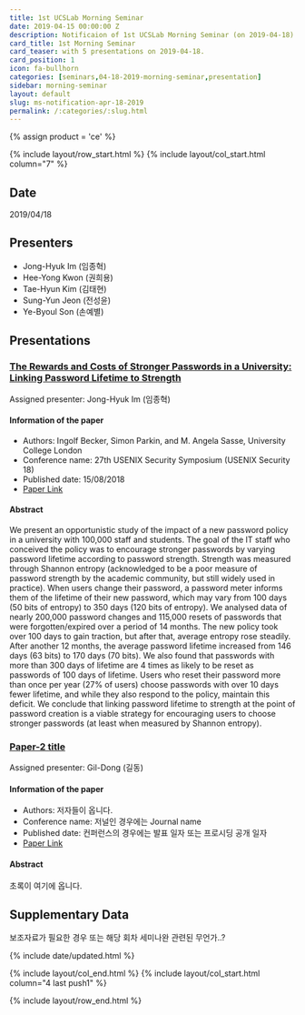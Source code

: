 ```yaml
---
title: 1st UCSLab Morning Seminar
date: 2019-04-15 00:00:00 Z
description: Notificaion of 1st UCSLab Morning Seminar (on 2019-04-18) 
card_title: 1st Morning Seminar
card_teaser: with 5 presentations on 2019-04-18.
card_position: 1
icon: fa-bullhorn
categories: [seminars,04-18-2019-morning-seminar,presentation]
sidebar: morning-seminar
layout: default
slug: ms-notification-apr-18-2019
permalink: /:categories/:slug.html
---
```


{% assign product = 'ce' %}

{% include layout/row_start.html %}
{% include layout/col_start.html column="7" %}

## Date
2019/04/18

## Presenters
+ Jong-Hyuk Im (임종혁)
+ Hee-Yong Kwon (권희용)
+ Tae-Hyun Kim (김태현)
+ Sung-Yun Jeon (전성윤)
+ Ye-Byoul Son (손예별)

## Presentations

### [The Rewards and Costs of Stronger Passwords in a University: Linking Password Lifetime to Strength](https://www.usenix.org/conference/usenixsecurity18/presentation/becker)

Assigned presenter: Jong-Hyuk Im (임종혁)

#### Information of the paper
+ Authors: Ingolf Becker, Simon Parkin, and M. Angela Sasse, University College London
+ Conference name: 27th USENIX Security Symposium (USENIX Security 18)
+ Published date: 15/08/2018
+ [Paper Link](https://www.usenix.org/system/files/conference/usenixsecurity18/sec18-becker.pdf)

#### Abstract
We present an opportunistic study of the impact of a new password policy in a university with 100,000 staff and students. The goal of the IT staff who conceived the policy was to encourage stronger passwords by varying password lifetime according to password strength. Strength was measured through Shannon entropy (acknowledged to be a poor measure of password strength by the academic community, but still widely used in practice). When users change their password, a password meter informs them of the lifetime of their new password, which may vary from 100 days (50 bits of entropy) to 350 days (120 bits of entropy).
We analysed data of nearly 200,000 password changes and 115,000 resets of passwords that were forgotten/expired over a period of 14 months. The new policy took over 100 days to gain traction, but after that, average entropy rose steadily. After another 12 months, the average password lifetime increased from 146 days (63 bits) to 170 days (70 bits).
We also found that passwords with more than 300 days of lifetime are 4 times as likely to be reset as passwords of 100 days of lifetime. Users who reset their password more than once per year (27% of users) choose passwords with over 10 days fewer lifetime, and while they also respond to the policy, maintain this deficit.
We conclude that linking password lifetime to strength at the point of password creation is a viable strategy for encouraging users to choose stronger passwords (at least when measured by Shannon entropy).


### [Paper-2 title](link)

Assigned presenter: Gil-Dong (길동)

#### Information of the paper
+ Authors: 저자들이 옵니다.
+ Conference name: 저널인 경우에는 Journal name
+ Published date: 컨퍼런스의 경우에는 발표 일자 또는 프로시딩 공개 일자
+ [Paper Link](https://ucs.inha.ac.kr)

#### Abstract
초록이 여기에 옵니다.

## Supplementary Data
보조자료가 필요한 경우 또는 해당 회차 세미나완 관련된 무언가..?



{% include date/updated.html %}

{% include layout/col_end.html %}
{% include layout/col_start.html column="4 last push1" %}

{% include layout/row_end.html %}
